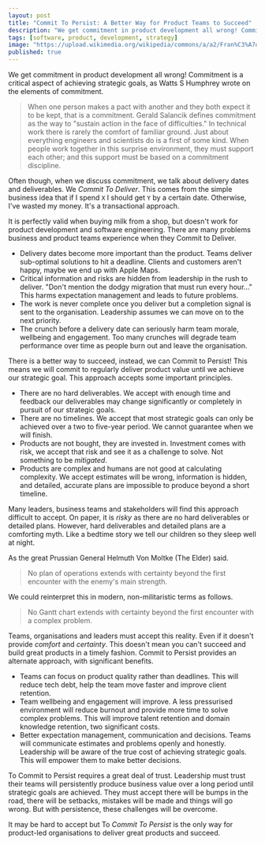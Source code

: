 ```yaml
---
layout: post
title: "Commit To Persist: A Better Way for Product Teams to Succeed"
description: "We get commitment in product development all wrong! Commitment is a critical aspect of achieving strategic goals."
tags: [software, product, development, strategy]
image: "https://upload.wikimedia.org/wikipedia/commons/a/a2/Fran%C3%A7ois_Tomb_Carlo_Ruspi_02.jpg"
published: true
---
```

We get commitment in product development all wrong! Commitment is a critical aspect of achieving strategic goals, as Watts S Humphrey wrote on the elements of commitment.

> When one person makes a pact with another and they both expect it to be kept, that is a commitment. Gerald Salancik defines commitment as the way to "sustain action in the face of difficulties." In technical work there is rarely the comfort of familiar ground. Just about everything engineers and scientists do is a first of some kind. When people work together in this surprise environment, they must support each other; and this support must be based on a commitment discipline.

Often though, when we discuss commitment, we talk about delivery dates and deliverables. We *Commit To Deliver*. This comes from the simple business idea that if I spend `X` I should get `Y` by a certain date. Otherwise, I've wasted my money. It's a transactional approach. 

It is perfectly valid when buying milk from a shop, but doesn't work for product development and software engineering. There are many problems business and product teams experience when they Commit to Deliver.

- Delivery dates become more important than the product. Teams deliver sub-optimal solutions to hit a deadline. Clients and customers aren't happy, maybe we end up with Apple Maps.
- Critical information and risks are hidden from leadership in the rush to deliver. "Don't mention the dodgy migration that must run every hour..." This harms expectation management and leads to future problems.
- The work is never complete once you deliver but a completion signal is sent to the organisation. Leadership assumes we can move on to the next priority.
- The crunch before a delivery date can seriously harm team morale, wellbeing and engagement. Too many crunches will degrade team performance over time as people burn out and leave the organisation.

There is a better way to succeed, instead, we can Commit to Persist! This means we will commit to regularly deliver product value until we achieve our strategic goal. This approach accepts some important principles.

- There are no hard deliverables. We accept with enough time and feedback our deliverables may change significantly or completely in pursuit of our strategic goals.
- There are no timelines. We accept that most strategic goals can only be achieved over a two to five-year period. We cannot guarantee when we will finish.
- Products are not bought, they are invested in. Investment comes with risk, we accept that risk and see it as a challenge to solve. Not something to be *mitigated*.
- Products are complex and humans are not good at calculating complexity. We accept estimates will be wrong, information is hidden, and detailed, accurate plans are impossible to produce beyond a short timeline.

Many leaders, business teams and stakeholders will find this approach difficult to accept. On paper, it is *risky* as there are no hard deliverables or detailed plans. However, hard deliverables and detailed plans are a comforting myth. Like a bedtime story we tell our children so they sleep well at night.

As the great Prussian General Helmuth Von Moltke (The Elder) said.

> No plan of operations extends with certainty beyond the first encounter with the enemy's main strength.

We could reinterpret this in modern, non-militaristic terms as follows.

> No Gantt chart extends with certainty beyond the first encounter with a complex problem.

Teams, organisations and leaders must accept this reality. Even if it doesn't provide *comfort* and *certainty*. This doesn't mean you can't succeed and build great products in a timely fashion. Commit to Persist provides an alternate approach, with significant benefits.

- Teams can focus on product quality rather than deadlines. This will reduce tech debt, help the team move faster and improve client retention.
- Team wellbeing and engagement will improve. A less pressurised environment will reduce burnout and provide more time to solve complex problems. This will improve talent retention and domain knowledge retention, two significant costs.
- Better expectation management, communication and decisions. Teams will communicate estimates and problems openly and honestly. Leadership will be aware of the true cost of achieving strategic goals. This will empower them to make better decisions. 

To Commit to Persist requires a great deal of trust. Leadership must trust their teams will persistently produce business value over a long period until strategic goals are achieved. They must accept there will be bumps in the road, there will be setbacks, mistakes will be made and things will go wrong. But with persistence, these challenges will be overcome.

It may be hard to accept but To *Commit To Persist* is the only way for product-led organisations to deliver great products and succeed.